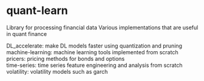 # quant-learn
Library for processing financial data
Various implementations that are useful in quant finance

DL_accelerate: make DL models faster using quantization and pruning  
machine-learning: machine learning tools implemented from scratch  
pricers: pricing methods for bonds and options  
time-series: time series feature engineering and analysis from scratch  
volatility: volatility models such as garch  
